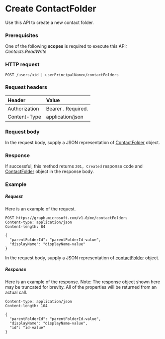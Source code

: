 # Create ContactFolder

Use this API to create a new contact folder.
### Prerequisites
One of the following **scopes** is required to execute this API: 
*Contacts.ReadWrite*
### HTTP request
<!-- { "blockType": "ignored" } -->
```http
POST /users/<id | userPrincipalName>/contactFolders
```
### Request headers
| Header       | Value |
|:---------------|:--------|
| Authorization  | Bearer <token>. Required.  |
| Content-Type  | application/json  |

### Request body
In the request body, supply a JSON representation of [ContactFolder](../resources/contactfolder.md) object.


### Response
If successful, this method returns `201, Created` response code and [ContactFolder](../resources/contactfolder.md) object in the response body.

### Example
##### Request
Here is an example of the request.
<!-- {
  "blockType": "request",
  "name": "create_contactfolder_from_user"
}-->
```http
POST https://graph.microsoft.com/v1.0/me/contactFolders
Content-type: application/json
Content-length: 84

{
  "parentFolderId": "parentFolderId-value",
  "displayName": "displayName-value"
}
```
In the request body, supply a JSON representation of [contactFolder](../resources/contactfolder.md) object.
##### Response
Here is an example of the response. Note: The response object shown here may be truncated for brevity. All of the properties will be returned from an actual call.
<!-- {
  "blockType": "response",
  "truncated": true,
  "@odata.type": "microsoft.graph.contactfolder"
} -->
```http
Content-type: application/json
Content-length: 104

{
  "parentFolderId": "parentFolderId-value",
  "displayName": "displayName-value",
  "id": "id-value"
}
```

<!-- uuid: 8fcb5dbc-d5aa-4681-8e31-b001d5168d79
2015-10-25 14:57:30 UTC -->
<!-- {
  "type": "#page.annotation",
  "description": "Create ContactFolder",
  "keywords": "",
  "section": "documentation",
  "tocPath": ""
}-->